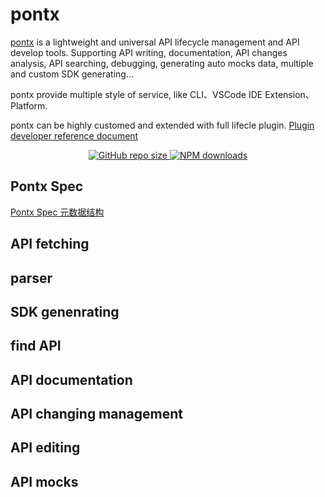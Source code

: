 # pontx

[pontx](https://github.com/pontjs/pontx) is a lightweight and universal API lifecycle management and API develop tools. Supporting API writing, documentation, API changes analysis, API searching, debugging, generating auto mocks data, multiple and custom SDK generating...

pontx provide multiple style of service, like CLI、VSCode IDE Extension、Platform.

pontx can be highly customed and extended with full lifecle plugin. [Plugin developer reference document](https://github.com/pontjs/pontx/blob/main/PluginContribution.md)

<p align="center">
 <a href="https://github.com/pontjs/pontx">
   <img alt = "GitHub repo size" src="https://img.shields.io/github/languages/code-size/pontjs/pontx" />
 </a>
 <a href="https://www.npmjs.com/package/pontx-manager?_blank">
   <img alt = "NPM downloads" src="https://img.shields.io/jsdelivr/npm/hm/pontx-manager?style=flat-square" />
 </a>
</p>

## Pontx Spec

[Pontx Spec 元数据结构](./packages/pontx-spec/docs/classes/PontSpec.md)

## API fetching

## parser

## SDK genenrating

## find API

## API documentation

## API changing management

## API editing

## API mocks
